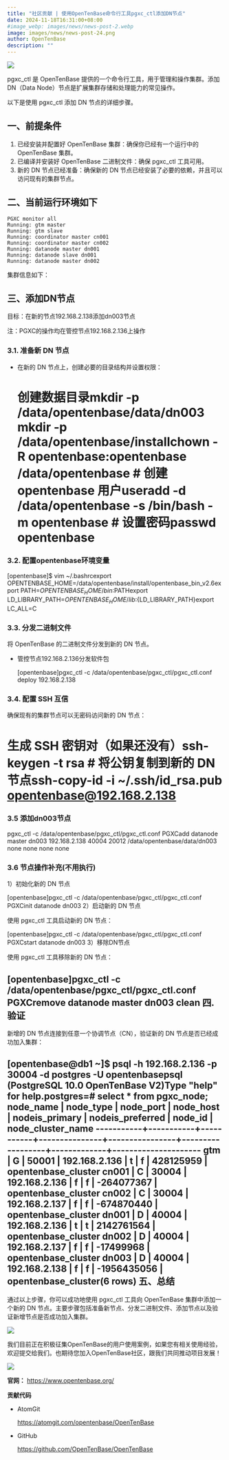 ```yaml
---
title: "社区贡献 | 使用OpenTenBase命令行工具pgxc_ctl添加DN节点"
date: 2024-11-18T16:31:00+08:00
#image_webp: images/news/news-post-2.webp
image: images/news/news-post-24.png
author: OpenTenBase
description: ""
---
```

<img src=../images/news-post-24-1.png class="img-fluid" /><br/>

pgxc_ctl 是 OpenTenBase 提供的一个命令行工具，用于管理和操作集群。添加 DN（Data Node）节点是扩展集群存储和处理能力的常见操作。

以下是使用 pgxc_ctl 添加 DN 节点的详细步骤。

一、前提条件
------------

1. 已经安装并配置好 OpenTenBase 集群：确保你已经有一个运行中的 OpenTenBase 集群。
2. 已编译并安装好 OpenTenBase 二进制文件：确保 pgxc_ctl 工具可用。
3. 新的 DN 节点已经准备：确保新的 DN 节点已经安装了必要的依赖，并且可以访问现有的集群节点。

二、当前运行环境如下
--------------------

```
PGXC monitor all
Running: gtm master
Running: gtm slave
Running: coordinator master cn001
Running: coordinator master cn002
Running: datanode master dn001
Running: datanode slave dn001
Running: datanode master dn002
```

集群信息如下：


三、添加DN节点
--------------

目标：在新的节点192.168.2.138添加dn003节点

注：PGXC的操作均在管控节点192.168.2.136上操作

### 3.1. 准备新 DN 节点

* 在新的 DN 节点上，创建必要的目录结构并设置权限：

  # 创建数据目录mkdir -p /data/opentenbase/data/dn003  mkdir -p /data/opentenbase/installchown -R opentenbase:opentenbase /data/opentenbase  # 创建 opentenbase 用户useradd -d /data/opentenbase -s /bin/bash -m opentenbase   # 设置密码passwd opentenbase

### 3.2. 配置opentenbase环境变量

[opentenbase]$ vim ~/.bashrcexport OPENTENBASE_HOME=/data/opentenbase/install/opentenbase_bin_v2.6export PATH=$OPENTENBASE_HOME/bin:$PATHexport LD_LIBRARY_PATH=$OPENTENBASE_HOME/lib:${LD_LIBRARY_PATH}export LC_ALL=C
### 3.3. 分发二进制文件

将 OpenTenBase 的二进制文件分发到新的 DN 节点。

* 管控节点192.168.2.136分发软件包

  [opentenbase]pgxc_ctl -c /data/opentenbase/pgxc_ctl/pgxc_ctl.conf deploy 192.168.2.138

### 3.4. 配置 SSH 互信

确保现有的集群节点可以无密码访问新的 DN 节点：

# 生成 SSH 密钥对（如果还没有）ssh-keygen -t rsa   # 将公钥复制到新的 DN 节点ssh-copy-id -i ~/.ssh/id_rsa.pub opentenbase@192.168.2.138
### 3.5 添加dn003节点

pgxc_ctl -c /data/opentenbase/pgxc_ctl/pgxc_ctl.conf PGXCadd datanode master dn003 192.168.2.138 40004 20012 /data/opentenbase/data/dn003 none none none none
### 3.6 节点操作补充(不用执行)

1）初始化新的 DN 节点

[opentenbase]pgxc_ctl -c /data/opentenbase/pgxc_ctl/pgxc_ctl.conf PGXCinit datanode dn003
2）启动新的 DN 节点

使用 pgxc_ctl 工具启动新的 DN 节点：

[opentenbase]pgxc_ctl -c /data/opentenbase/pgxc_ctl/pgxc_ctl.conf PGXCstart datanode dn003
3）移除DN节点

使用 pgxc_ctl 工具移除新的 DN 节点：

[opentenbase]pgxc_ctl -c /data/opentenbase/pgxc_ctl/pgxc_ctl.conf PGXCremove datanode master dn003  clean
四. 验证
--------

新增的 DN 节点连接到任意一个协调节点（CN），验证新的 DN 节点是否已经成功加入集群：

[opentenbase@db1 ~]$ psql -h 192.168.2.136 -p 30004 -d postgres -U opentenbasepsql (PostgreSQL 10.0 OpenTenBase V2)Type "help" for help.postgres=# select * from pgxc_node; node_name | node_type | node_port |   node_host   | nodeis_primary | nodeis_preferred |   node_id   |  node_cluster_name  -----------+-----------+-----------+---------------+----------------+------------------+-------------+--------------------- gtm       | G         |     50001 | 192.168.2.136 | t              | f                |   428125959 | opentenbase_cluster cn001     | C         |     30004 | 192.168.2.136 | f              | f                |  -264077367 | opentenbase_cluster cn002     | C         |     30004 | 192.168.2.137 | f              | f                |  -674870440 | opentenbase_cluster dn001     | D         |     40004 | 192.168.2.136 | t              | t                |  2142761564 | opentenbase_cluster dn002     | D         |     40004 | 192.168.2.137 | f              | f                |   -17499968 | opentenbase_cluster dn003     | D         |     40004 | 192.168.2.138 | f              | f                | -1956435056 | opentenbase_cluster(6 rows)
五、总结
--------

通过以上步骤，你可以成功地使用 pgxc_ctl 工具向 OpenTenBase 集群中添加一个新的 DN 节点。主要步骤包括准备新节点、分发二进制文件、添加节点以及验证新增节点是否成功加入集群。

<img src=../images/news-post-9-11.png class="img-fluid" /><br/>

我们目前正在积极征集OpenTenBase的用户使用案例，如果您有相关使用经验，欢迎提交给我们。也期待您加入OpenTenBase社区，跟我们共同推动项目发展！

<img src=../images/news-post-9-12.png class="img-fluid" /><br/>

**官网：** https://www.opentenbase.org/

**贡献代码**

* AtomGit

  https://atomgit.com/opentenbase/OpenTenBase
* GitHub

  https://github.com/OpenTenBase/OpenTenBase
